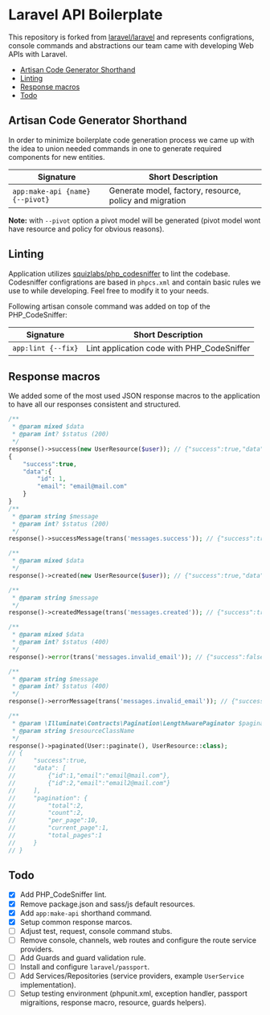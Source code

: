 # Laravel API Boilerplate

This repository is forked from [laravel/laravel](https://github.com/laravel/laravel) and represents configrations, console commands and abstractions our team came with developing Web APIs with Laravel.

-   [Artisan Code Generator Shorthand](#artisan-code-generator-shorthand)
-   [Linting](#linting)
-   [Response macros](#response-macros)
-   [Todo](#todo)

## Artisan Code Generator Shorthand

In order to minimize boilerplate code generation process we came up with the idea to union needed commands in one to generate required components for new entities.

| Signature                       | Short Description                                       |
| ------------------------------- | ------------------------------------------------------- |
| `app:make-api {name} {--pivot}` | Generate model, factory, resource, policy and migration |

**Note:** with `--pivot` option a pivot model will be generated (pivot model wont have resource and policy for obvious reasons).

## Linting

Application utilizes [squizlabs/php_codesniffer](https://github.com/squizlabs/PHP_CodeSniffer) to lint the codebase.
Codesniffer configrations are based in `phpcs.xml` and contain basic rules we use to while developing. Feel free to modify it to your needs.

Following artisan console command was added on top of the PHP_CodeSniffer:

| Signature          | Short Description                          |
| ------------------ | ------------------------------------------ |
| `app:lint {--fix}` | Lint application code with PHP_CodeSniffer |

## Response macros

We added some of the most used JSON response macros to the application to have all our responses consistent and structured.

```php
/**
 * @param mixed $data
 * @param int? $status (200)
 */
response()->success(new UserResource($user)); // {"success":true,"data":{"id":1,"email":"email@mail.com"}}
{
    "success":true,
    "data":{
        "id": 1,
        "email": "email@mail.com"
    }
}
/**
 * @param string $message
 * @param int? $status (200)
 */
response()->successMessage(trans('messages.success')); // {"success":true,"data":{"message":"messages.success"}}

/**
 * @param mixed $data
 */
response()->created(new UserResource($user)); // {"success":true,"data":{"id":1,"email":"email@mail.com"}} <- status code 201

/**
 * @param string $message
 */
response()->createdMessage(trans('messages.created')); // {"success":true,"data":{"message":"messages.created"}} <- status code 201

/**
 * @param mixed $data
 * @param int? $status (400)
 */
response()->error(trans('messages.invalid_email')); // {"success":false,"error":"messages.invalid_email"} <- status code 400

/**
 * @param string $message
 * @param int? $status (400)
 */
response()->errorMessage(trans('messages.invalid_email')); // {"success":false,"error":{"message":"messages.invalid_email"}}

/**
 * @param \Illuminate\Contracts\Pagination\LengthAwarePaginator $paginator
 * @param string $resourceClassName
 */
response()->paginated(User::paginate(), UserResource::class);
// {
//     "success":true,
//     "data": [
//         {"id":1,"email":"email@mail.com"},
//         {"id":2,"email":"email2@mail.com"}
//     ],
//     "pagination": {
//         "total":2,
//         "count":2,
//         "per_page":10,
//         "current_page":1,
//         "total_pages":1
//     }
// }
```

## Todo

-   [x] Add PHP_CodeSniffer lint.
-   [x] Remove package.json and sass/js default resources.
-   [x] Add `app:make-api` shorthand command.
-   [x] Setup common response marcos.
-   [ ] Adjust test, request, console command stubs.
-   [ ] Remove console, channels, web routes and configure the route service providers.
-   [ ] Add Guards and guard validation rule.
-   [ ] Install and configure `laravel/passport`.
-   [ ] Add Services/Repositories (service providers, example `UserService` implementation).
-   [ ] Setup testing environment (phpunit.xml, exception handler, passport migraitions, response macro, resource, guards helpers).
